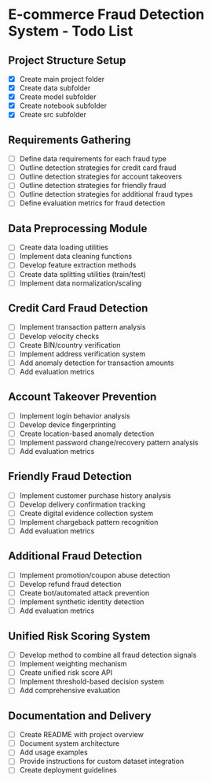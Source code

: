 # E-commerce Fraud Detection System - Todo List

## Project Structure Setup
- [x] Create main project folder
- [x] Create data subfolder
- [x] Create model subfolder
- [x] Create notebook subfolder
- [x] Create src subfolder

## Requirements Gathering
- [ ] Define data requirements for each fraud type
- [ ] Outline detection strategies for credit card fraud
- [ ] Outline detection strategies for account takeovers
- [ ] Outline detection strategies for friendly fraud
- [ ] Outline detection strategies for additional fraud types
- [ ] Define evaluation metrics for fraud detection

## Data Preprocessing Module
- [ ] Create data loading utilities
- [ ] Implement data cleaning functions
- [ ] Develop feature extraction methods
- [ ] Create data splitting utilities (train/test)
- [ ] Implement data normalization/scaling

## Credit Card Fraud Detection
- [ ] Implement transaction pattern analysis
- [ ] Develop velocity checks
- [ ] Create BIN/country verification
- [ ] Implement address verification system
- [ ] Add anomaly detection for transaction amounts
- [ ] Add evaluation metrics

## Account Takeover Prevention
- [ ] Implement login behavior analysis
- [ ] Develop device fingerprinting
- [ ] Create location-based anomaly detection
- [ ] Implement password change/recovery pattern analysis
- [ ] Add evaluation metrics

## Friendly Fraud Detection
- [ ] Implement customer purchase history analysis
- [ ] Develop delivery confirmation tracking
- [ ] Create digital evidence collection system
- [ ] Implement chargeback pattern recognition
- [ ] Add evaluation metrics

## Additional Fraud Detection
- [ ] Implement promotion/coupon abuse detection
- [ ] Develop refund fraud detection
- [ ] Create bot/automated attack prevention
- [ ] Implement synthetic identity detection
- [ ] Add evaluation metrics

## Unified Risk Scoring System
- [ ] Develop method to combine all fraud detection signals
- [ ] Implement weighting mechanism
- [ ] Create unified risk score API
- [ ] Implement threshold-based decision system
- [ ] Add comprehensive evaluation

## Documentation and Delivery
- [ ] Create README with project overview
- [ ] Document system architecture
- [ ] Add usage examples
- [ ] Provide instructions for custom dataset integration
- [ ] Create deployment guidelines
